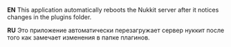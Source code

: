 **EN**
This application automatically reboots the Nukkit server after it notices changes in the plugins folder.

**RU**
Это приложение автоматически перезагружает сервер нуккит после того как замечает изменения в папке плагинов.
